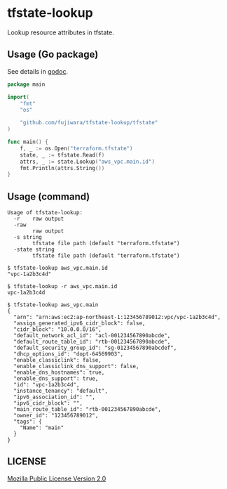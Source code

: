 # tfstate-lookup

Lookup resource attributes in tfstate.

## Usage (Go package)

See details in [godoc](https://godoc.org/github.com/fujiwara/tfstate-lookup/tfstate).

```go
package main

import(
    "fmt"
    "os"

    "github.com/fujiwara/tfstate-lookup/tfstate"
)

func main() {
    f, _ := os.Open("terraform.tfstate")
    state, _ := tfstate.Read(f)
    attrs, _ := state.Lookup("aws_vpc.main.id")
    fmt.Println(attrs.String())
}
```

## Usage (command)

```
Usage of tfstate-lookup:
  -r	raw output
  -raw
    	raw output
  -s string
    	tfstate file path (default "terraform.tfstate")
  -state string
    	tfstate file path (default "terraform.tfstate")
```

```console
$ tfstate-lookup aws_vpc.main.id
"vpc-1a2b3c4d"

$ tfstate-lookup -r aws_vpc.main.id
vpc-1a2b3c4d

$ tfstate-lookup aws_vpc.main
{
  "arn": "arn:aws:ec2:ap-northeast-1:123456789012:vpc/vpc-1a2b3c4d",
  "assign_generated_ipv6_cidr_block": false,
  "cidr_block": "10.0.0.0/16",
  "default_network_acl_id": "acl-001234567890abcde",
  "default_route_table_id": "rtb-001234567890abcde",
  "default_security_group_id": "sg-01234567890abcdef",
  "dhcp_options_id": "dopt-64569903",
  "enable_classiclink": false,
  "enable_classiclink_dns_support": false,
  "enable_dns_hostnames": true,
  "enable_dns_support": true,
  "id": "vpc-1a2b3c4d",
  "instance_tenancy": "default",
  "ipv6_association_id": "",
  "ipv6_cidr_block": "",
  "main_route_table_id": "rtb-001234567890abcde",
  "owner_id": "123456789012",
  "tags": {
    "Name": "main"
  }
}
```

## LICENSE

[Mozilla Public License Version 2.0](LICENSE)

